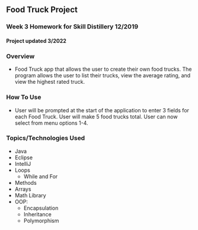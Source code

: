 ## Food Truck Project

### Week 3 Homework for Skill Distillery 12/2019
#### Project updated 3/2022

### Overview
+ Food Truck app that allows the user to create their own food trucks. The program allows the user to list their trucks, view the average rating, and view the highest rated truck.
### How To Use
+ User will be prompted at the start of the application to enter 3 fields for each Food Truck. User will make 5 food trucks total. User can now select from menu options 1-4.
### Topics/Technologies Used
+ Java
+ Eclipse
+ IntelliJ  
+ Loops
  + While and For
+ Methods
+ Arrays
+ Math Library
+ OOP:  
    + Encapsulation
    + Inheritance
    + Polymorphism

